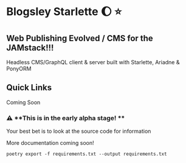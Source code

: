 # Blogsley Starlette :moon: :star:


## Web Publishing Evolved / CMS for the JAMstack!!!

Headless CMS/GraphQL client & server built with Starlette, Ariadne & PonyORM

## Quick Links

Coming Soon

### :warning: **This is in the early alpha stage! **

Your best bet is to look at the source code for information

More documentation coming soon!

    poetry export -f requirements.txt --output requirements.txt
